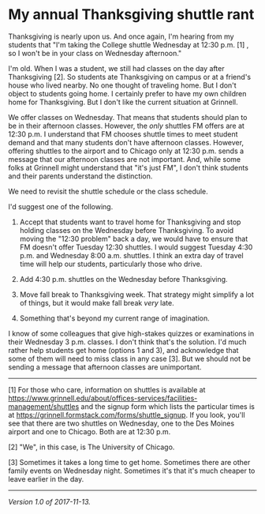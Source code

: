 My annual Thanksgiving shuttle rant
===================================

Thanksgiving is nearly upon us.  And once again, I'm hearing from my
students that "I'm taking the College shuttle Wednesday at 12:30 p.m.
[1] , so I won't be in your class on Wednesday afternoon."

I'm old.  When I was a student, we still had classes on the day
after Thanksgiving [2].  So students ate Thanksgiving on campus or
at a friend's house who lived nearby.  No one thought of traveling home.
But I don't object to students going home.  I certainly prefer to have
my own children home for Thanksgiving.  But I don't like the current
situation at Grinnell.

We offer classes on Wednesday.  That means that students should plan to
be in their afternoon classes.  However, the *only* shuttles FM offers
are at 12:30 p.m.  I understand that FM chooses shuttle times to meet
student demand and that many students don't have afternoon classes.
However, offering shuttles to the airport and to Chicago only at 12:30
p.m. sends a message that our afternoon classes are not important.
And, while some folks at Grinnell might understand that "it's just FM",
I don't think students and their parents understand the distinction.

We need to revisit the shuttle schedule or the class schedule.

I'd suggest one of the following.

1. Accept that students want to travel home for Thanksgiving and stop
holding classes on the Wednesday before Thanksgiving.  To avoid moving
the "12:30 problem" back a day, we would have to ensure that FM doesn't
offer Tuesday 12:30 shuttles.  I would suggest Tuesday 4:30 p.m. and
Wednesday 8:00 a.m.  shuttles.  I think an extra day of travel time will
help our students, particularly those who drive.

2. Add 4:30 p.m. shuttles on the Wednesday before Thanksgiving.

3. Move fall break to Thanksgiving week.  That strategy might simplify
a lot of things, but it would make fall break *very* late.

4. Something that's beyond my current range of imagination.

I know of some colleagues that give high-stakes quizzes or examinations
in their Wednesday 3 p.m. classes.  I don't think that's the solution.
I'd much rather help students get home (options 1 and 3), and acknowledge
that some of them will need to miss class in any case [3].  But we should
not be sending a message that afternoon classes are unimportant.

---

[1] For those who care, information on shuttles is available at
<https://www.grinnell.edu/about/offices-services/facilities-management/shuttles>
and the signup form which lists the particular times is at
<https://grinnell.formstack.com/forms/shuttle_signup>.
If you look, you'll see that there are two shuttles on Wednesday, one
to the Des Moines airport and one to Chicago.  Both are at 12:30 p.m.

[2] "We", in this case, is The University of Chicago.

[3] Sometimes it takes a long time to get home.  Sometimes there are
other family events on Wednesday night.  Sometimes it's that it's much
cheaper to leave earlier in the day.

---

*Version 1.0 of 2017-11-13.*

